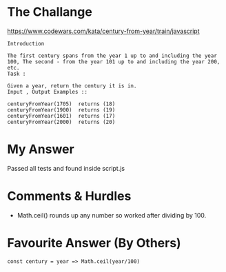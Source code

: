 # The Challange

https://www.codewars.com/kata/century-from-year/train/javascript

```
Introduction

The first century spans from the year 1 up to and including the year 100, The second - from the year 101 up to and including the year 200, etc.
Task :

Given a year, return the century it is in.
Input , Output Examples ::

centuryFromYear(1705)  returns (18)
centuryFromYear(1900)  returns (19)
centuryFromYear(1601)  returns (17)
centuryFromYear(2000)  returns (20)
```

# My Answer

Passed all tests and found inside script.js

# Comments & Hurdles

* Math.ceil() rounds up any number so worked after dividing by 100.

# Favourite Answer (By Others)
```
const century = year => Math.ceil(year/100)
```